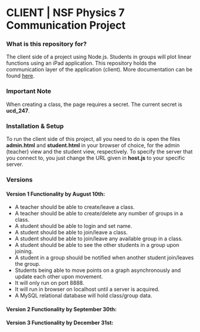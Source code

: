 # CLIENT | NSF Physics 7 Communication Project #

### What is this repository for? ###

The client side of a project using Node.js. Students in groups will plot linear functions using an iPad application. This repository holds the communication layer of the application (client). More documentation can be found [here](https://drive.google.com/a/ucdavis.edu/folderview?id=0B1W6Ca2MINIsfmVmNEVxRWUyQkE5MXNseXRBZC1VV3A3ZzJBOUMwZGJuWE1HbFphZmhtaHM).


### Important Note ###

When creating a class, the page requires a secret. The current secret is **ucd_247**.

### Installation & Setup ###

To run the client side of this project, all you need to do is open the files **admin.html** and **student.html** in your browser of choice, for the
admin (teacher) view and the student view, respectively. To specify the server that you connect to, you just change the URL given in **host.js** to your specific server.


### Versions ###
#### Version 1 Functionality by August 10th: ####
* A teacher should be able to create/leave a class.
* A teacher should be able to create/delete any number of groups in a class.
* A student should be able to login and set name.
* A student should be able to join/leave a class.
* A student should be able to join/leave any available group in a class.
* A student should be able to see the other students in a group upon joining.
* A student in a group should be notified when another student join/leaves the group.
* Students being able to move points on a graph asynchronously and update each other upon movement.
* It will only run on port 8888.
* It will run in browser on localhost until a server is acquired.
* A MySQL relational database will hold class/group data.

#### Version 2 Functionality by September 30th: ####

#### Version 3 Functionality by December 31st: ####